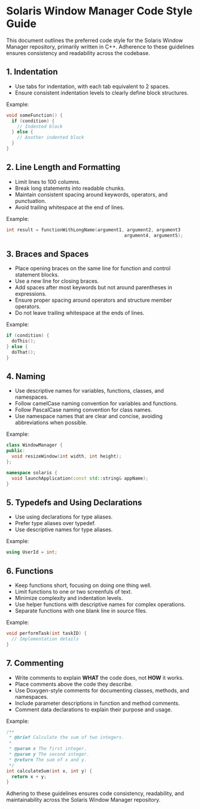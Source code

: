 # Solaris Window Manager Code Style Guide

This document outlines the preferred code style for the Solaris Window Manager repository, primarily written in C++. Adherence to these guidelines ensures consistency and readability across the codebase.

## 1. Indentation

- Use tabs for indentation, with each tab equivalent to 2 spaces.
- Ensure consistent indentation levels to clearly define block structures.

Example:

```cpp
void someFunction() {
  if (condition) {
    // Indented block
  } else {
    // Another indented block
  }
}
```

## 2. Line Length and Formatting

- Limit lines to 100 columns.
- Break long statements into readable chunks.
- Maintain consistent spacing around keywords, operators, and punctuation.
- Avoid trailing whitespace at the end of lines.

Example:

```cpp
int result = functionWithLongName(argument1, argument2, argument3
                                            argument4, argument5);
```

## 3. Braces and Spaces

- Place opening braces on the same line for function and control statement blocks.
- Use a new line for closing braces.
- Add spaces after most keywords but not around parentheses in expressions.
- Ensure proper spacing around operators and structure member operators.
- Do not leave trailing whitespace at the ends of lines.

Example: 

```cpp
if (condition) {
  doThis();
} else {
  doThat();
}
```

## 4. Naming

- Use descriptive names for variables, functions, classes, and namespaces.
- Follow camelCase naming convention for variables and functions.
- Follow PascalCase naming convention for class names.
- Use namespace names that are clear and concise, avoiding abbreviations when possible.

Example:

```cpp
class WindowManager {
public:
  void resizeWindow(int width, int height);
};

namespace solaris {
  void launchApplication(const std::string& appName);
}
```

## 5. Typedefs and Using Declarations

- Use using declarations for type aliases.
- Prefer type aliases over typedef.
- Use descriptive names for type aliases.

Example:

```cpp
using UserId = int;
```

## 6. Functions

- Keep functions short, focusing on doing one thing well.
- Limit functions to one or two screenfuls of text.
- Minimize complexity and indentation levels.
- Use helper functions with descriptive names for complex operations.
- Separate functions with one blank line in source files.

Example:

```cpp
void performTask(int taskID) {
  // Implementation details
}
```

## 7. Commenting

- Write comments to explain **WHAT** the code does, not **HOW** it works.
- Place comments above the code they describe.
- Use Doxygen-style comments for documenting classes, methods, and namespaces.
- Include parameter descriptions in function and method comments.
- Comment data declarations to explain their purpose and usage.

Example:

```cpp
/**
 * @brief Calculate the sum of two integers.
 *
 * @param x The first integer.
 * @param y The second integer.
 * @return The sum of x and y.
 */
int calculateSum(int x, int y) {
  return x + y;
}
```

Adhering to these guidelines ensures code consistency, readability, and maintainability across the Solaris Window Manager repository.
